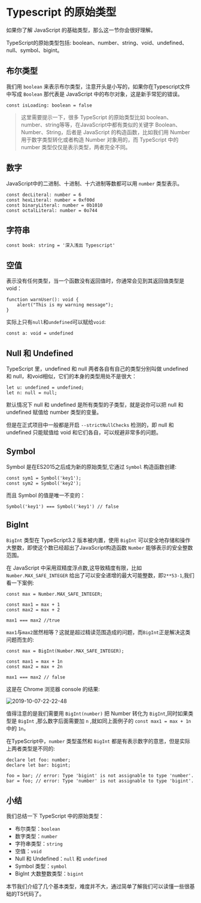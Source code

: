 # Typescript 的原始类型

如果你了解 JavaScript 的基础类型，那么这一节你会很好理解。

TypeScript的原始类型包括: boolean、number、string、void、undefined、null、symbol、bigint。

## 布尔类型

我们用 `boolean` 来表示布尔类型，注意开头是小写的，如果你在Typescript文件中写成 `Boolean` 那代表是 JavaScript 中的布尔对象，这是新手常犯的错误。

```
const isLoading: boolean = false

```

> 这里需要提示一下，很多 TypeScript 的原始类型比如 boolean、number、string等等，在JavaScript中都有类似的关键字 Boolean、Number、String，后者是 JavaScript 的构造函数，比如我们用 Number 用于数字类型转化或者构造 Number 对象用的，而 TypeScript 中的 number 类型仅仅是表示类型，两者完全不同。

## 数字

JavaScript中的二进制、十进制、十六进制等数都可以用 `number` 类型表示。

```
const decLiteral: number = 6
const hexLiteral: number = 0xf00d
const binaryLiteral: number = 0b1010
const octalLiteral: number = 0o744

```

## 字符串

```
const book: string = '深入浅出 Typescript'

```

## 空值

表示没有任何类型，当一个函数没有返回值时，你通常会见到其返回值类型是 void：

```
function warnUser(): void {
    alert("This is my warning message");
}

```

实际上只有`null`和`undefined`可以赋给`void`:

```
const a: void = undefined

```

## Null 和 Undefined

TypeScript 里，undefined 和 null 两者各自有自己的类型分别叫做 undefined 和 null，和void相似，它们的本身的类型用处不是很大：

```
let u: undefined = undefined;
let n: null = null;

```

默认情况下 null 和 undefined 是所有类型的子类型，就是说你可以把 null 和 undefined 赋值给 number 类型的变量。

但是在正式项目中一般都是开启 `--strictNullChecks` 检测的，即 null 和 undefined 只能赋值给 void 和它们各自，可以规避非常多的问题。

## Symbol

Symbol 是在ES2015之后成为新的原始类型,它通过 `Symbol` 构造函数创建:

```
const sym1 = Symbol('key1');
const sym2 = Symbol('key2');

```

而且 Symbol 的值是唯一不变的：

```
Symbol('key1') === Symbol('key1') // false

```

## BigInt

`BigInt` 类型在 TypeScript3.2 版本被内置，使用 `BigInt` 可以安全地存储和操作大整数，即使这个数已经超出了JavaScript构造函数 `Number` 能够表示的安全整数范围。

在 JavaScript 中采用双精度浮点数,这导致精度有限，比如 `Number.MAX_SAFE_INTEGER` 给出了可以安全递增的最大可能整数，即`2**53-1`,我们看一下案例:

```
const max = Number.MAX_SAFE_INTEGER;

const max1 = max + 1
const max2 = max + 2

max1 === max2 //true

```

`max1`与`max2`居然相等？这就是超过精读范围造成的问题，而`BigInt`正是解决这类问题而生的:

```
const max = BigInt(Number.MAX_SAFE_INTEGER);

const max1 = max + 1n
const max2 = max + 2n

max1 === max2 // false

```

这是在 Chrome 浏览器 console 的结果:

![2019-10-07-22-22-48](https://user-gold-cdn.xitu.io/2019/10/10/16db4069694bc53a?w=443&h=116&f=png&s=14625)

值得注意的是我们需要用 `BigInt(number)` 把 Number 转化为 `BigInt`,同时如果类型是 `BigInt` ,那么数字后面需要加 `n` ,就如同上面例子的 `const max1 = max + 1n` 中的 `1n`。

在TypeScript中，`number` 类型虽然和 `BigInt` 都是有表示数字的意思，但是实际上两者类型是不同的:

```
declare let foo: number;
declare let bar: bigint;

foo = bar; // error: Type 'bigint' is not assignable to type 'number'.
bar = foo; // error: Type 'number' is not assignable to type 'bigint'.

```

## 小结

我们总结一下 TypeScript 中的原始类型：

* 布尔类型：`boolean`
* 数字类型：`number`
* 字符串类型：`string`
* 空值：`void`
* Null 和 Undefined：`null` 和 `undefined`
* Symbol 类型：`symbol`
* BigInt 大数整数类型：`bigint`

本节我们介绍了几个基本类型，难度并不大，通过简单了解我们可以读懂一些很基础的TS代码了。
